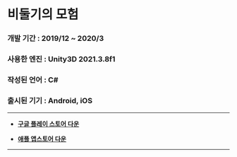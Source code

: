 # 비둘기의 모험
### 개발 기간 : 2019/12 ~ 2020/3
### 사용한 엔진 : Unity3D 2021.3.8f1
### 작성된 언어 : C#
### 출시된 기기 : Android, iOS
-------------
* **[구글 플레이 스토어 다운](https://play.google.com/store/apps/details?id=com.unity3d.doveincity)**

* **[애플 앱스토어 다운](https://apps.apple.com/kr/app/dove-in-city-re/id1637182464)**

-------------
